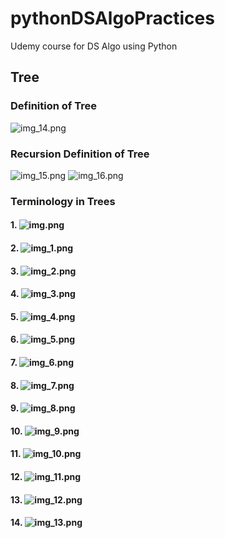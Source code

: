 # pythonDSAlgoPractices
Udemy course for DS Algo using Python

## Tree

### Definition of Tree
![img_14.png](images/img_14.png)

### Recursion Definition of Tree
![img_15.png](images/img_15.png)
![img_16.png](images/img_16.png)

### Terminology in Trees
#### 1. ![img.png](images/img.png)
#### 2. ![img_1.png](images/img_1.png)
#### 3. ![img_2.png](images/img_2.png)
#### 4. ![img_3.png](images/img_3.png)
#### 5. ![img_4.png](images/img_4.png)
#### 6. ![img_5.png](images/img_5.png)
#### 7. ![img_6.png](images/img_6.png)
#### 8. ![img_7.png](images/img_7.png)
#### 9. ![img_8.png](images/img_8.png)
#### 10. ![img_9.png](images/img_9.png)
#### 11. ![img_10.png](images/img_10.png)
#### 12. ![img_11.png](images/img_11.png)
#### 13. ![img_12.png](images/img_12.png)
#### 14. ![img_13.png](images/img_13.png)
